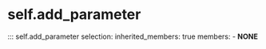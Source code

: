 
# self.add_parameter

::: self.add_parameter
    selection:
        inherited_members: true
        members:
            - __NONE__
        
